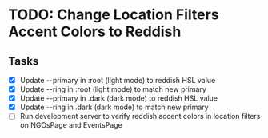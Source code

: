 # TODO: Change Location Filters Accent Colors to Reddish

## Tasks
- [x] Update --primary in :root (light mode) to reddish HSL value
- [x] Update --ring in :root (light mode) to match new primary
- [x] Update --primary in .dark (dark mode) to reddish HSL value
- [x] Update --ring in .dark (dark mode) to match new primary
- [ ] Run development server to verify reddish accent colors in location filters on NGOsPage and EventsPage
